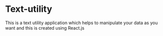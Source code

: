 # Text-utility
This is a text utility application which helps to manipulate your data as you want and this is created using React.js
